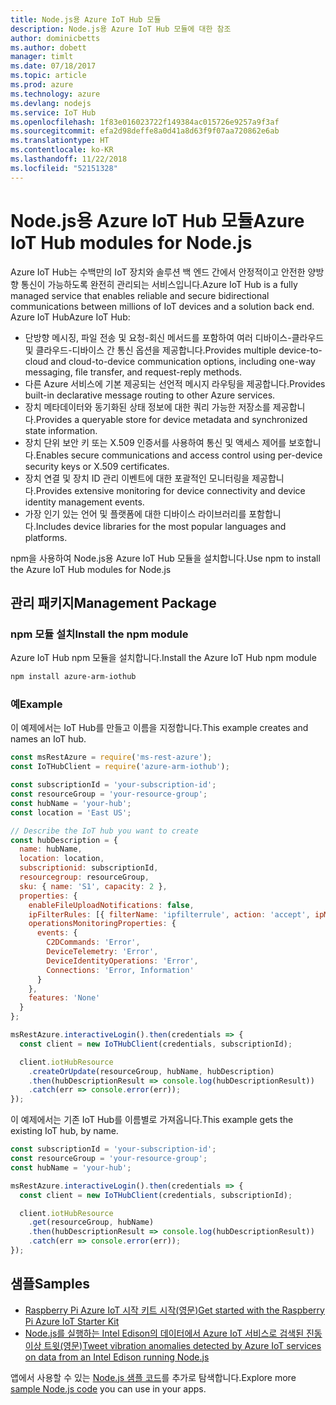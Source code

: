 ```yaml
---
title: Node.js용 Azure IoT Hub 모듈
description: Node.js용 Azure IoT Hub 모듈에 대한 참조
author: dominicbetts
ms.author: dobett
manager: timlt
ms.date: 07/18/2017
ms.topic: article
ms.prod: azure
ms.technology: azure
ms.devlang: nodejs
ms.service: IoT Hub
ms.openlocfilehash: 1f83e016023722f149384ac015726e9257a9f3af
ms.sourcegitcommit: efa2d98deffe8a0d41a8d63f9f07aa720862e6ab
ms.translationtype: HT
ms.contentlocale: ko-KR
ms.lasthandoff: 11/22/2018
ms.locfileid: "52151328"
---
```

# <a name="azure-iot-hub-modules-for-nodejs"></a><span data-ttu-id="0bee3-103">Node.js용 Azure IoT Hub 모듈</span><span class="sxs-lookup"><span data-stu-id="0bee3-103">Azure IoT Hub modules for Node.js</span></span>

<span data-ttu-id="0bee3-104">Azure IoT Hub는 수백만의 IoT 장치와 솔루션 백 엔드 간에서 안정적이고 안전한 양방향 통신이 가능하도록 완전히 관리되는 서비스입니다.</span><span class="sxs-lookup"><span data-stu-id="0bee3-104">Azure IoT Hub is a fully managed service that enables reliable and secure bidirectional communications between millions of IoT devices and a solution back end.</span></span> <span data-ttu-id="0bee3-105">Azure IoT Hub</span><span class="sxs-lookup"><span data-stu-id="0bee3-105">Azure IoT Hub:</span></span>
- <span data-ttu-id="0bee3-106">단방향 메시징, 파일 전송 및 요청-회신 메서드를 포함하여 여러 디바이스-클라우드 및 클라우드-디바이스 간 통신 옵션을 제공합니다.</span><span class="sxs-lookup"><span data-stu-id="0bee3-106">Provides multiple device-to-cloud and cloud-to-device communication options, including one-way messaging, file transfer, and request-reply methods.</span></span>
- <span data-ttu-id="0bee3-107">다른 Azure 서비스에 기본 제공되는 선언적 메시지 라우팅을 제공합니다.</span><span class="sxs-lookup"><span data-stu-id="0bee3-107">Provides built-in declarative message routing to other Azure services.</span></span>
- <span data-ttu-id="0bee3-108">장치 메타데이터와 동기화된 상태 정보에 대한 쿼리 가능한 저장소를 제공합니다.</span><span class="sxs-lookup"><span data-stu-id="0bee3-108">Provides a queryable store for device metadata and synchronized state information.</span></span>
- <span data-ttu-id="0bee3-109">장치 단위 보안 키 또는 X.509 인증서를 사용하여 통신 및 액세스 제어를 보호합니다.</span><span class="sxs-lookup"><span data-stu-id="0bee3-109">Enables secure communications and access control using per-device security keys or X.509 certificates.</span></span>
- <span data-ttu-id="0bee3-110">장치 연결 및 장치 ID 관리 이벤트에 대한 포괄적인 모니터링을 제공합니다.</span><span class="sxs-lookup"><span data-stu-id="0bee3-110">Provides extensive monitoring for device connectivity and device identity management events.</span></span>
- <span data-ttu-id="0bee3-111">가장 인기 있는 언어 및 플랫폼에 대한 디바이스 라이브러리를 포함합니다.</span><span class="sxs-lookup"><span data-stu-id="0bee3-111">Includes device libraries for the most popular languages and platforms.</span></span>

<span data-ttu-id="0bee3-112">npm을 사용하여 Node.js용 Azure IoT Hub 모듈을 설치합니다.</span><span class="sxs-lookup"><span data-stu-id="0bee3-112">Use npm to install the Azure IoT Hub modules for Node.js</span></span>

## <a name="management-package"></a><span data-ttu-id="0bee3-113">관리 패키지</span><span class="sxs-lookup"><span data-stu-id="0bee3-113">Management Package</span></span>

### <a name="install-the-npm-module"></a><span data-ttu-id="0bee3-114">npm 모듈 설치</span><span class="sxs-lookup"><span data-stu-id="0bee3-114">Install the npm module</span></span>

<span data-ttu-id="0bee3-115">Azure IoT Hub npm 모듈을 설치합니다.</span><span class="sxs-lookup"><span data-stu-id="0bee3-115">Install the Azure IoT Hub npm module</span></span>

```bash
npm install azure-arm-iothub
```

### <a name="example"></a><span data-ttu-id="0bee3-116">예</span><span class="sxs-lookup"><span data-stu-id="0bee3-116">Example</span></span>

<span data-ttu-id="0bee3-117">이 예제에서는 IoT Hub를 만들고 이름을 지정합니다.</span><span class="sxs-lookup"><span data-stu-id="0bee3-117">This example creates and names an IoT hub.</span></span>

```javascript
const msRestAzure = require('ms-rest-azure');
const IoTHubClient = require('azure-arm-iothub');

const subscriptionId = 'your-subscription-id';
const resourceGroup = 'your-resource-group';
const hubName = 'your-hub';
const location = 'East US';

// Describe the IoT hub you want to create
const hubDescription = {
  name: hubName,
  location: location,
  subscriptionid: subscriptionId,
  resourcegroup: resourceGroup,
  sku: { name: 'S1', capacity: 2 },
  properties: {
    enableFileUploadNotifications: false,
    ipFilterRules: [{ filterName: 'ipfilterrule', action: 'accept', ipMask: '0.0.0.0/0' }],
    operationsMonitoringProperties: {
      events: {
        C2DCommands: 'Error',
        DeviceTelemetry: 'Error',
        DeviceIdentityOperations: 'Error',
        Connections: 'Error, Information'
      }
    },
    features: 'None'
  }
};

msRestAzure.interactiveLogin().then(credentials => {
  const client = new IoTHubClient(credentials, subscriptionId);

  client.iotHubResource
    .createOrUpdate(resourceGroup, hubName, hubDescription)
    .then(hubDescriptionResult => console.log(hubDescriptionResult))
    .catch(err => console.error(err));
});
```

<span data-ttu-id="0bee3-118">이 예제에서는 기존 IoT Hub를 이름별로 가져옵니다.</span><span class="sxs-lookup"><span data-stu-id="0bee3-118">This example gets the existing IoT hub, by name.</span></span>

```javascript
const subscriptionId = 'your-subscription-id';
const resourceGroup = 'your-resource-group';
const hubName = 'your-hub';

msRestAzure.interactiveLogin().then(credentials => {
  const client = new IoTHubClient(credentials, subscriptionId);

  client.iotHubResource
    .get(resourceGroup, hubName)
    .then(hubDescriptionResult => console.log(hubDescriptionResult))
    .catch(err => console.error(err));
});
```

## <a name="samples"></a><span data-ttu-id="0bee3-119">샘플</span><span class="sxs-lookup"><span data-stu-id="0bee3-119">Samples</span></span>

- [<span data-ttu-id="0bee3-120">Raspberry Pi Azure IoT 시작 키트 시작(영문)</span><span class="sxs-lookup"><span data-stu-id="0bee3-120">Get started with the Raspberry Pi Azure IoT Starter Kit</span></span>](https://azure.microsoft.com/resources/samples/iot-remote-monitoring-node-raspberrypi-getstartedkit/)
- [<span data-ttu-id="0bee3-121">Node.js를 실행하는 Intel Edison의 데이터에서 Azure IoT 서비스로 검색된 진동 이상 트윗(영문)</span><span class="sxs-lookup"><span data-stu-id="0bee3-121">Tweet vibration anomalies detected by Azure IoT services on data from an Intel Edison running Node.js</span></span>](https://azure.microsoft.com/resources/samples/iot-hub-nodejs-intel-edison-vibration-anomaly-detection/)

<span data-ttu-id="0bee3-122">앱에서 사용할 수 있는 [Node.js 샘플 코드](https://azure.microsoft.com/resources/samples/?platform=nodejs)를 추가로 탐색합니다.</span><span class="sxs-lookup"><span data-stu-id="0bee3-122">Explore more [sample Node.js code](https://azure.microsoft.com/resources/samples/?platform=nodejs) you can use in your apps.</span></span>

